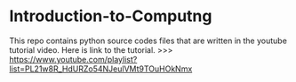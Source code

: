 # Introduction-to-Computng
This repo contains python source codes files that are written in the youtube tutorial video. Here is link to the tutorial. >>>  https://www.youtube.com/playlist?list=PL21w8R_HdURZo54NJeulVMt9TOuHOkNmx
